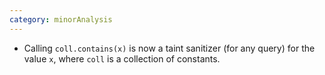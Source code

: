 ```yaml
---
category: minorAnalysis
---
```

* Calling `coll.contains(x)` is now a taint sanitizer (for any query) for the value `x`, where `coll` is a collection of constants.
